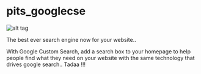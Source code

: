 # pits_googlecse

![alt tag](http://demo.mypits.org:10039/fileadmin/user_upload/cse.png)

The best ever search engine now for your website..

With Google Custom Search, add a search box to your homepage to help people find what they need on your website with the same technology that drives google search.. Tadaa !!!
